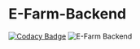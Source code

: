# E-Farm-Backend

[![Codacy Badge](https://api.codacy.com/project/badge/Grade/fc91a2cc6e104ef786142eae9041935a)](https://app.codacy.com/gh/BuildForSDGCohort2/E-Farm-Backend?utm_source=github.com&utm_medium=referral&utm_content=BuildForSDGCohort2/E-Farm-Backend&utm_campaign=Badge_Grade_Settings)
![E-Farm Backend](https://github.com/BuildForSDGCohort2/E-Farm-Backend/workflows/E-Farm%20Backend/badge.svg?branch=master)
